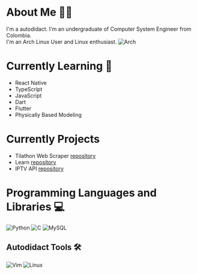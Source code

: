 # About Me  :lotus_position_man:
I'm a autodidact. 
I'm an undergraduate of Computer System Engineer from Colombia. 
<br>
I'm an Arch Linux User and Linux enthusiast. ![Arch](https://img.shields.io/badge/Arch%20Linux-1793D1?logo=arch-linux&logoColor=fff&style=for-the-badge)

# Currently Learning  :seedling:
* React Native
* TypeScript
* JavaScript
* Dart
* Flutter
* Physically Based Modeling


# Currently Projects
* Tilathon Web Scraper [repository](https://github.com/Camilo-Camargo/tilathon)
* Learn [repository](https://github.com/Camilo-Camargo/Learn)
* IPTV API [repository](https://github.com/Camilo-Camargo/iptv-api)

# Programming Languages and Libraries :computer:  
![Python](https://img.shields.io/badge/python-3670A0?style=for-the-badge&logo=python&logoColor=ffdd54) 
![C](https://img.shields.io/badge/c-%2300599C.svg?style=for-the-badge&logo=c&logoColor=white)
![MySQL](https://img.shields.io/badge/mysql-%2300f.svg?style=for-the-badge&logo=mysql&logoColor=white)


## Autodidact Tools :hammer_and_wrench:
![Vim](https://img.shields.io/badge/VIM-%2311AB00.svg?style=for-the-badge&logo=vim&logoColor=white)
![Linux](https://img.shields.io/badge/Linux-FCC624?style=for-the-badge&logo=linux&logoColor=black)


